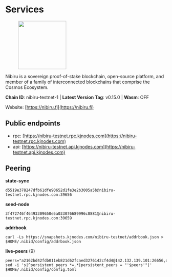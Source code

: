 # Services

<figure><img src="https://raw.githubusercontent.com/kj89/testnet_manuals/main/pingpub/logos/nibiru.png" width="150" alt=""><figcaption></figcaption></figure>

Nibiru is a sovereign proof-of-stake blockchain, open-source platform,  and member of a family of interconnected blockchains that comprise the Cosmos Ecosystem.

**Chain ID**: nibiru-testnet-1 | **Latest Version Tag**: v0.15.0 | **Wasm**: OFF

Website: [https://nibiru.fi](https://nibiru.fi)


## Public endpoints

* rpc: [https://nibiru-testnet.rpc.kjnodes.com](https://nibiru-testnet.rpc.kjnodes.com)
* api: [https://nibiru-testnet.api.kjnodes.com](https://nibiru-testnet.api.kjnodes.com)

## Peering

**state-sync**

```
d5519e378247dfb61dfe90652d1fe3e2b3005a5b@nibiru-testnet.rpc.kjnodes.com:39656
```

**seed-node**

```
3f472746f46493309650e5a033076689996c8881@nibiru-testnet.rpc.kjnodes.com:39659
```

**addrbook**
```
curl -Ls https://snapshots.kjnodes.com/nibiru-testnet/addrbook.json > $HOME/.nibid/config/addrbook.json
```

**live-peers** (9)
```
peers="a2162bd42fdb011eb821d62fcaed3276142cf4d4@142.132.139.101:26656,d5519e378247dfb61dfe90652d1fe3e2b3005a5b@65.109.68.190:39656,b502caa5e8071c14179c562a328bb2a096f6b44a@141.94.139.233:30656,4dbb35256838e39da9237294f6a3c2820b02dd2d@65.108.82.135:26656,86c756af333d60326c5760fabf76f51c2c09ccbd@135.181.145.56:26656,a20290d5f96accb99bb973a65aeecf92c68dcf47@195.2.80.83:26656,afe1a8d392b2caaa02c51165dd2b37e0181dacf9@65.108.72.233:21656,4333fc79b0616c524a495313bf1b025870cedae3@190.2.155.67:31656,4860946be65b6738122f71202fbfaec6f149662e@2.58.82.148:26651"
sed -i 's|^persistent_peers *=.*|persistent_peers = "'$peers'"|' $HOME/.nibid/config/config.toml
```

